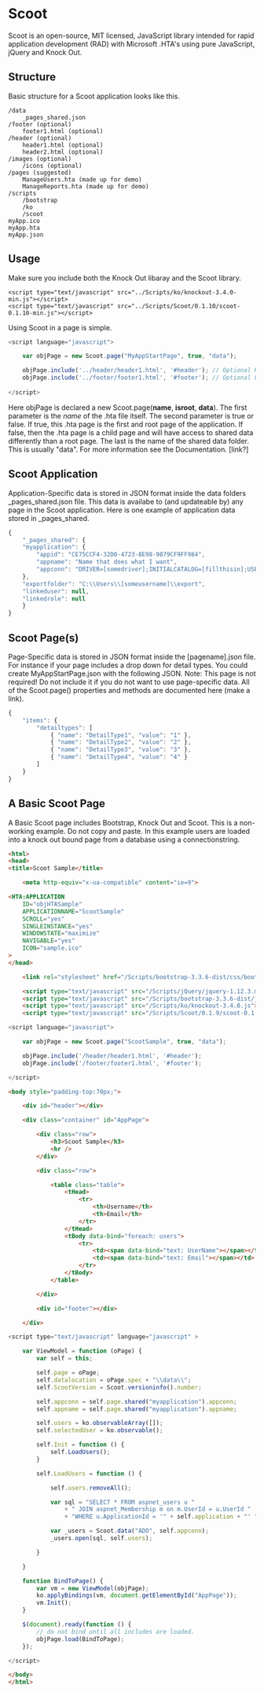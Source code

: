 # Scoot
Scoot is an open-source, MIT licensed, JavaScript library intended for rapid application development (RAD) with Microsoft 
.HTA's using pure JavaScript, jQuery and Knock Out. 

Structure
---------

Basic structure for a Scoot application looks like this.

	/data
		_pages_shared.json
	/footer (optional)
		footer1.html (optional)
	/header (optional)
		header1.html (optional)
		header2.html (optional)
	/images (optional)
		/icons (optional)
	/pages (suggested)
		ManageUsers.hta (made up for demo)
		ManageReports.hta (made up for demo)
	/scripts
		/bootstrap
		/ko
		/scoot
	myApp.ico
	myApp.hta
	myApp.json

Usage
-----

Make sure you include both the Knock Out libaray and the Scoot library.

    <script type="text/javascript" src="../Scripts/ko/knockout-3.4.0-min.js"></script>
    <script type="text/javascript" src="../Scripts/Scoot/0.1.10/scoot-0.1.10-min.js"></script>

Using Scoot in a page is simple.

```javascript
<script language="javascript">

	var objPage = new Scoot.page("MyAppStartPage", true, "data");

	objPage.include('../header/header1.html', '#header'); // Optional Header include
	objPage.include('../footer/footer1.html', '#footer'); // Optional Footer include
    
</script>
```

Here objPage is declared a new Scoot.page(**name**, **isroot**, **data**). The first parameter is the *name* of the .hta file itself. The second parameter is
true or false. If true, this .hta page is the first and root page of the application. If false, then the .hta page is a child
page and will have access to shared data differently than a root page. The last is the name of the shared data folder. This is
usually "data". For more information see the Documentation. [link?]

Scoot Application
---------
Application-Specific data is stored in JSON format inside the data folders _pages_shared.json file. This data is availabe to 
(and updateable by) any page in the Scoot application. Here is one example of application data stored in _pages_shared.

```javascript
{
	"_pages_shared": {
	"myapplication": {
		"appid": "CE75CCF4-32D0-4723-8E98-9879CF9FF984",
		"appname": "Name that does what I want",
		"appconn": "DRIVER=[somedriver];INITIALCATALOG=[fillthisin];USER=[etc];PWD=[etc];",
	},
	"exportfolder": "C:\\Users\\[someusername]\\export",
	"linkeduser": null,
	"linkedrole": null
	}
}
```
	
Scoot Page(s)
----------

Page-Specific data is stored in JSON format inside the [pagename].json file. For instance if your page includes a drop down for detail types. You could create 
MyAppStartPage.json with the following JSON. Note: This page is not required! Do not include it if you do not want to use page-specific data. All
of the Scoot.page() properties and methods are documented here (make a link).

```javascript
{
	"items": {
		"detailtypes": [
			{ "name": "DetailType1", "value": "1" },
			{ "name": "DetailType2", "value": "2" },
			{ "name": "DetailType3", "value": "3" },
			{ "name": "DetailType4", "value": "4" }
		]
	}
}
```

A Basic Scoot Page
------------------

A Basic Scoot page includes Bootstrap, Knock Out and Scoot. This is a non-working example. Do not copy and paste. In this
example users are loaded into a knock out bound page from a database using a connectionstring.

```html
<html> 
<head> 
<title>Scoot Sample</title> 

	<meta http-equiv="x-ua-compatible" content="ie=9">

<HTA:APPLICATION  
	ID="objHTASample" 
	APPLICATIONNAME="ScootSample" 
	SCROLL="yes" 
	SINGLEINSTANCE="yes" 
	WINDOWSTATE="maximize" 
	NAVIGABLE="yes"
	ICON="sample.ico"
> 
</head> 

	<link rel="stylesheet" href="/Scripts/bootstrap-3.3.6-dist/css/bootstrap.min.css" />    

	<script type="text/javascript" src="/Scripts/jQuery/jquery-1.12.3.min.js"></script>
	<script type="text/javascript" src="/Scripts/bootstrap-3.3.6-dist/js/bootstrap.min.js"></script>
	<script type="text/javascript" src="/Scripts/ko/knockout-3.4.0.js"></script>
	<script type="text/javascript" src="/Scripts/Scoot/0.1.9/scoot-0.1.9.js"></script>

```
```javascript
<script language="javascript">

	var objPage = new Scoot.page("ScootSample", true, "data");

	objPage.include('/header/header1.html', '#header');
	objPage.include('/footer/footer1.html', '#footer');

</script>
```
```html
<body style="padding-top:70px;"> 

	<div id="header"></div>

	<div class="container" id="AppPage">

		<div class="row">
			<h3>Scoot Sample</h3>
			<hr />
		</div>

		<div class="row">

			<table class="table">
				<tHead>
					<tr>
						<th>Username</th>
						<th>Email</th>
					</tr>
				</tHead>
				<tBody data-bind="foreach: users">
					<tr>
						<td><span data-bind="text: UserName"></span></td>
						<td><span data-bind="text: Email"></span></td>
					</tr>
				</tBody>
			</table>

		</div>

		<div id="footer"></div>

	</div>
```
```javascript	
<script type="text/javascript" language="javascript" >

	var ViewModel = function (oPage) {
		var self = this;

		self.page = oPage;
		self.datalocation = oPage.spec + "\\data\\";
		self.ScootVersion = Scoot.versioninfo().number;

		self.appconn = self.page.shared("myapplication").appconn;
		self.appname = self.page.shared("myapplication").appname;

		self.users = ko.observableArray([]);
		self.selectedUser = ko.observable();

		self.Init = function () {
			self.LoadUsers();
		}

		self.LoadUsers = function () {

			self.users.removeAll();

			var sql = "SELECT * FROM aspnet_users u "
				+ " JOIN aspnet_Membership m on m.UserId = u.UserId "
				+ "WHERE u.ApplicationId = '" + self.application + "' "

			var _users = Scoot.data("ADO", self.appconn);
			_users.open(sql, self.users);

		}             

	}

	function BindToPage() {
		var vm = new ViewModel(objPage);
		ko.applyBindings(vm, document.getElementById("AppPage"));
		vm.Init();
	}

	$(document).ready(function () {
		// do not bind until all includes are loaded.   
		objPage.load(BindToPage);
	});

</script>
```
```html
</body> 
</html>
```
